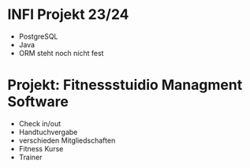 # INFI Projekt 23/24

- PostgreSQL
- Java
- ORM steht noch nicht fest

# Projekt: Fitnessstuidio Managment Software
- Check in/out
- Handtuchvergabe
- verschieden Mitgliedschaften
- Fitness Kurse
- Trainer
